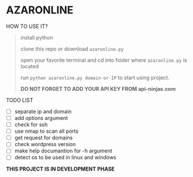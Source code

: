 # AZARONLINE

HOW TO USE IT?

> install python
> 
> clone this repo or download `azaronline.py`
> 
> open your favorite terminal and cd into folder where `azaronline.py` is located
> 
> run `python azaronline.py domain-or-IP` to start using project.
>
>
>
> **DO NOT FORGET TO ADD YOUR API KEY FROM api-ninjas.com**


TODO LIST

 - [ ]  separate ip and domain
 - [ ] add options argument
 - [ ] check for ssh
 - [ ] use nmap to scan all ports
 - [ ] get request for domains
 - [ ] check wordpress version
 - [ ]  make help documantion for -h argument
 - [ ] detect os to be used in linux and windows

**THIS PROJECT IS IN DEVELOPMENT PHASE**
